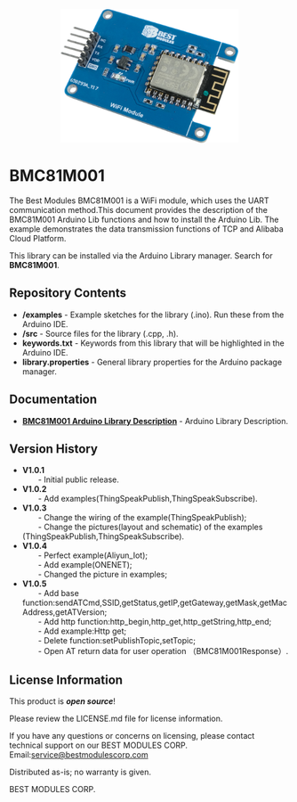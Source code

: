 ﻿<div align=center>
<img src="https://github.com/BestModules-Libraries/img/blob/main/BMC81M001_V1.0.png" width="320" height="240"> 
</div> 

BMC81M001
===========================================================

The Best Modules BMC81M001 is a WiFi module, which uses the UART communication method.This document provides the description of the BMC81M001 Arduino Lib functions and how to install the Arduino Lib. The example demonstrates the data transmission functions of TCP and Alibaba Cloud Platform.

This library can be installed via the Arduino Library manager. Search for **BMC81M001**. 

Repository Contents
-------------------

* **/examples** - Example sketches for the library (.ino). Run these from the Arduino IDE. 
* **/src** - Source files for the library (.cpp, .h).
* **keywords.txt** - Keywords from this library that will be highlighted in the Arduino IDE. 
* **library.properties** - General library properties for the Arduino package manager. 

Documentation 
-------------------

* **[BMC81M001 Arduino Library Description]( https://www.bestmodulescorp.com/bmc81m001.html)** - Arduino Library Description.

Version History  
-------------------

* **V1.0.1**  
&emsp;&emsp;- Initial public release.
* **V1.0.2**  
&emsp;&emsp;- Add examples(ThingSpeakPublish,ThingSpeakSubscribe).
* **V1.0.3**  
&emsp;&emsp;- Change the wiring of the example(ThingSpeakPublish);  
&emsp;&emsp;- Change the pictures(layout and schematic) of the examples (ThingSpeakPublish,ThingSpeakSubscribe).
* **V1.0.4**  
&emsp;&emsp;- Perfect example(Aliyun_Iot);  
&emsp;&emsp;- Add example(ONENET);  
&emsp;&emsp;- Changed the picture in examples;
* **V1.0.5**  
&emsp;&emsp;- Add base function:sendATCmd,SSID,getStatus,getIP,getGateway,getMask,getMacAddress,getATVersion;  
&emsp;&emsp;- Add http function:http_begin,http_get,http_getString,http_end;  
&emsp;&emsp;- Add example:Http get;  
&emsp;&emsp;- Delete function:setPublishTopic,setTopic;  
&emsp;&emsp;- Open AT return  data for user operation （BMC81M001Response）.

License Information
-------------------

This product is _**open source**_! 

Please review the LICENSE.md file for license information. 

If you have any questions or concerns on licensing, please contact technical support on our BEST MODULES CORP. Email:service@bestmodulescorp.com

Distributed as-is; no warranty is given.

BEST MODULES CORP.
